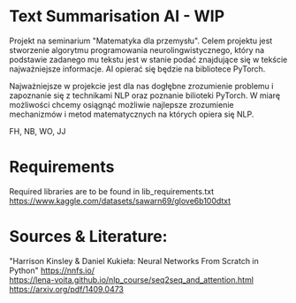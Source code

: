 # Text Summarisation AI - WIP

Projekt na seminarium "Matematyka dla przemysłu". Celem projektu jest stworzenie algorytmu programowania neurolingwistycznego, który na podstawie zadanego mu tekstu jest w stanie podać znajdujące się w tekście najważniejsze informacje.
AI opierać się będzie na bibliotece PyTorch.

Najważniejsze w projekcie jest dla nas dogłębne zrozumienie problemu i zapoznanie się z technikami NLP oraz poznanie bilioteki PyTorch.
W miarę możliwości chcemy osiągnąć możliwie najlepsze zrozumienie mechanizmów i metod matematycznych na których opiera się NLP.


FH, NB, WO, JJ
# Requirements
Required libraries are to be found in lib_requirements.txt    
https://www.kaggle.com/datasets/sawarn69/glove6b100dtxt


# Sources & Literature:  
"Harrison Kinsley & Daniel Kukieła: Neural Networks From Scratch in Python" https://nnfs.io/  
https://lena-voita.github.io/nlp_course/seq2seq_and_attention.html  
https://arxiv.org/pdf/1409.0473  
